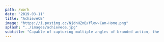 ```yaml
---
path: /work
date: "2019-03-11"
title: "AchieveCE"
image: "https://i.postimg.cc/NjdnHZnB/flow-Cam-Home.png"
splash: "../images/achievece.jpg"
subtitle: "Capable of capturing multiple angles of branded action, the Flow Cam's smooth GIF output is sure to leave a lasting impression. Paired with instant social sharing, everyone will know about the amazing content they're creating."
---
```

